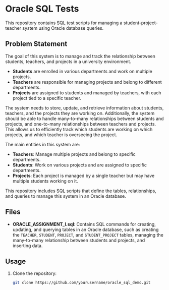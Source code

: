 # Oracle SQL Tests

This repository contains SQL test scripts for managing a student-project-teacher system using Oracle database queries.

## Problem Statement

The goal of this system is to manage and track the relationship between students, teachers, and projects in a university environment. 

- **Students** are enrolled in various departments and work on multiple projects.
- **Teachers** are responsible for managing projects and belong to different departments.
- **Projects** are assigned to students and managed by teachers, with each project tied to a specific teacher.

The system needs to store, update, and retrieve information about students, teachers, and the projects they are working on. Additionally, the system should be able to handle many-to-many relationships between students and projects, and one-to-many relationships between teachers and projects. This allows us to efficiently track which students are working on which projects, and which teacher is overseeing the project.

The main entities in this system are:
- **Teachers**: Manage multiple projects and belong to specific departments.
- **Students**: Work on various projects and are assigned to specific departments.
- **Projects**: Each project is managed by a single teacher but may have multiple students working on it.

This repository includes SQL scripts that define the tables, relationships, and queries to manage this system in an Oracle database.

## Files

- **ORACLE_ASSIGNMENT_I.sql**: Contains SQL commands for creating, updating, and querying tables in an Oracle database, such as creating the `TEACHER`, `STUDENT`, `PROJECT`, and `STUDENT_PROJECT` tables, managing the many-to-many relationship between students and projects, and inserting data.

## Usage

1. Clone the repository:
   ```bash
   git clone https://github.com/yourusername/oracle_sql_demo.git
